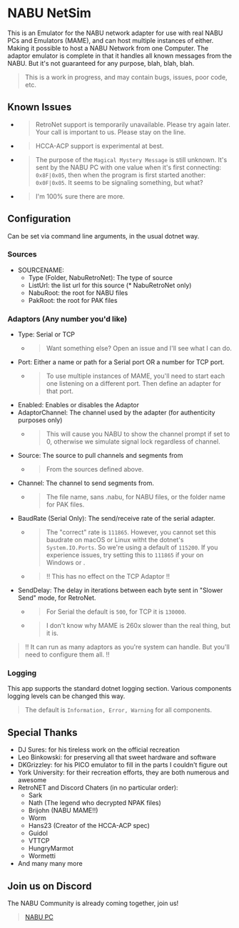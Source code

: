 ﻿# NABU NetSim

This is an Emulator for the NABU network adapter for use with real NABU PCs and Emulators (MAME),
and can host multiple instances of either. Making it possible to host a NABU Network from one
Computer. The adaptor emulator is complete in that it handles all known messages from the NABU.
But it's not guaranteed for any purpose, blah, blah, blah.

> This is a work in progress, and may contain bugs, issues, poor code, etc.

## Known Issues

- > RetroNet support is temporarily unavailable.
    Please try again later.
    Your call is important to us.
    Please stay on the line.
- > HCCA-ACP support is experimental at best.
- > The purpose of the `Magical Mystery Message` is still unknown. It's sent by the NABU PC
  with one value when it's first connecting: `0x8F|0x05`, then when the program is
  first started another: `0x0F|0x05`. It seems to be signaling something, but what?
- > I'm 100% sure there are more.

## Configuration

Can be set via command line arguments, in the usual dotnet way.

### Sources

- SOURCENAME:
  - Type (Folder, NabuRetroNet): The type of source
  - ListUrl: the list url for this source (* NabuRetroNet only)
  - NabuRoot: the root for NABU files
  - PakRoot: the root for PAK files

### Adaptors (Any number you'd like)

- Type: Serial or TCP
  - > Want something else? Open an issue and I'll see what I can do.
- Port: Either a name or path for a Serial port OR a number for TCP port.
  - > To use multiple instances of MAME, you'll need to start each one listening
    on a different port. Then define an adapter for that port.
- Enabled: Enables or disables the Adaptor
- AdaptorChannel: The channel used by the adapter (for authenticity purposes only)
  - > This will cause you NABU to show the channel prompt if set to 0, otherwise we
  simulate signal lock regardless of channel.
- Source: The source to pull channels and segments from
  - > From the sources defined above.
- Channel: The channel to send segments from.
  - > The file name, sans .nabu, for NABU files, or the folder name for PAK files.
- BaudRate (Serial Only): The send/receive rate of the serial adapter.
  - > The "correct" rate is `111865`. However, you cannot set this baudrate on
  macOS or Linux witht the dotnet's `System.IO.Ports`. So we're using a default of `115200`.
  If you experience issues, try setting this to `111865` if your on Windows or .
  - > !! This has no effect on the TCP Adaptor !!
- SendDelay: The delay in iterations between each byte sent in "Slower Send" mode, for RetroNet.
  - > For Serial the default is `500`, for TCP it is `130000`.
  - > I don't know why MAME is 260x slower than the real thing, but it is.

> !! It can run as many adaptors as you're system can handle. But you'll need to configure them all. !!

### Logging

This app supports the standard dotnet logging section. Various components logging levels can be changed
this way.

> The default is `Information, Error, Warning` for all components.

## Special Thanks

- DJ Sures: for his tireless work on the official recreation
- Leo Binkowski: for preserving all that sweet hardware and software
- DKGrizzley: for his PICO emulator to fill in the parts I couldn't figure out
- York University: for their recreation efforts, they are both numerous and awesome
- RetroNET and Discord Chaters (in no particular order):
  - Sark
  - Nath (The legend who decrypted NPAK files)
  - Brijohn (NABU MAME!!)
  - Worm
  - Hans23 (Creator of the HCCA-ACP spec)
  - Guidol
  - VTTCP
  - HungryMarmot
  - Wormetti
- And many many more

## Join us on Discord

The NABU Community is already coming together, join us!

> [NABU PC](https://discord.gg/NgxTXvND2A)
